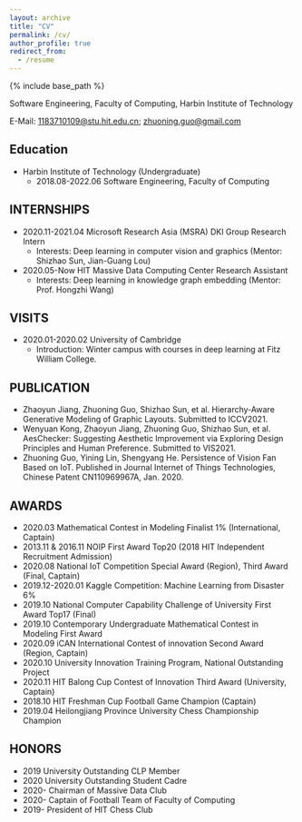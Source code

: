 ```yaml
---
layout: archive
title: "CV"
permalink: /cv/
author_profile: true
redirect_from:
  - /resume
---
```


{% include base_path %}

Software Engineering, Faculty of Computing, Harbin Institute of Technology

E-Mail: [1183710109@stu.hit.edu.cn](1183710109@stu.hit.edu.cn); [zhuoning.guo@gmail.com](zhuoning.guo@gmail.com)

## Education

- Harbin Institute of Technology (Undergraduate)
  - 2018.08-2022.06 Software Engineering, Faculty of Computing

## INTERNSHIPS

- 2020.11-2021.04 Microsoft Research Asia (MSRA) DKI Group Research Intern
  - Interests: Deep learning in computer vision and graphics (Mentor: Shizhao Sun, Jian-Guang Lou)
- 2020.05-Now HIT Massive Data Computing Center Research Assistant
  - Interests: Deep learning in knowledge graph embedding (Mentor: Prof. Hongzhi Wang)

## VISITS

- 2020.01-2020.02 University of Cambridge
  - Introduction: Winter campus with courses in deep learning at Fitz William College.

## PUBLICATION

- Zhaoyun Jiang, Zhuoning Guo, Shizhao Sun, et al. Hierarchy-Aware Generative Modeling of Graphic Layouts. Submitted to ICCV2021.
- Wenyuan Kong, Zhaoyun Jiang, Zhuoning Guo, Shizhao Sun, et al. AesChecker: Suggesting Aesthetic Improvement via Exploring Design Principles and Human Preference. Submitted to VIS2021.
- Zhuoning Guo, Yining Lin, Shengyang He. Persistence of Vision Fan Based on IoT. Published in Journal Internet of Things Technologies, Chinese Patent CN110969967A, Jan. 2020.

## AWARDS

- 2020.03 Mathematical Contest in Modeling Finalist 1% (International, Captain)
- 2013.11 & 2016.11 NOIP First Award Top20 (2018 HIT Independent Recruitment Admission)
- 2020.08 National IoT Competition Special Award (Region), Third Award (Final, Captain)
- 2019.12-2020.01 Kaggle Competition: Machine Learning from Disaster 6%
- 2019.10 National Computer Capability Challenge of University First Award Top17 (Final)
- 2019.10 Contemporary Undergraduate Mathematical Contest in Modeling First Award
- 2020.09 iCAN International Contest of innovation Second Award (Region, Captain)
- 2020.10 University Innovation Training Program, National Outstanding Project
- 2020.11 HIT Balong Cup Contest of Innovation Third Award (University, Captain)
- 2018.10 HIT Freshman Cup Football Game Champion (Captain)
- 2019.04 Heilongjiang Province University Chess Championship Champion

## HONORS

- 2019 University Outstanding CLP Member
- 2020 University Outstanding Student Cadre
- 2020- Chairman of Massive Data Club
- 2020- Captain of Football Team of Faculty of Computing
- 2019- President of HIT Chess Club
